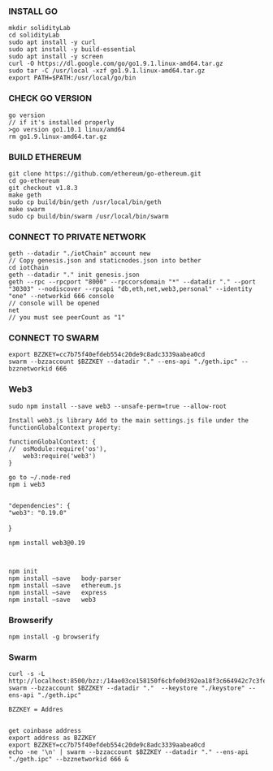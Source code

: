 ### INSTALL GO
	mkdir solidityLab
	cd solidityLab
	sudo apt install -y curl
	sudo apt install -y build-essential
	sudo apt install -y screen
	curl -O https://dl.google.com/go/go1.9.1.linux-amd64.tar.gz
	sudo tar -C /usr/local -xzf go1.9.1.linux-amd64.tar.gz 
	export PATH=$PATH:/usr/local/go/bin 

### CHECK GO VERSION	
	go version 
	// if it's installed properly
	>go version go1.10.1 linux/amd64
	rm go1.9.linux-amd64.tar.gz 

### BUILD ETHEREUM
	git clone https://github.com/ethereum/go-ethereum.git
	cd go-ethereum
	git checkout v1.8.3
	make geth
	sudo cp build/bin/geth /usr/local/bin/geth
	make swarm
	sudo cp build/bin/swarm /usr/local/bin/swarm



### CONNECT TO PRIVATE NETWORK

	geth --datadir "./iotChain" account new
	// Copy genesis.json and staticnodes.json into bether
	cd iotChain
	geth --datadir "." init genesis.json
	geth --rpc --rpcport "8000" --rpccorsdomain "*" --datadir "." --port "30303" --nodiscover --rpcapi "db,eth,net,web3,personal" --identity "one" --networkid 666 console
	// console will be opened
	net
	// you must see peerCount as "1"

### CONNECT TO SWARM
	export BZZKEY=cc7b75f40efdeb554c20de9c8adc3339aabea0cd
	swarm --bzzaccount $BZZKEY --datadir "." --ens-api "./geth.ipc" --bzznetworkid 666

### Web3 
	sudo npm install --save web3 --unsafe-perm=true --allow-root
	
	Install web3.js library Add to the main settings.js file under the functionGlobalContext property:

	functionGlobalContext: {
	//  osModule:require('os'),
	    web3:require('web3')
	}

	go to ~/.node-red
	npm i web3


	"dependencies": {
    "web3": "0.19.0"
}

	npm install web3@0.19
	


	npm init
	npm	install	–save	body-parser
	npm	install	–save	ethereum.js
	npm	install	–save	express
	npm	install	–save	web3


### Browserify
	npm install -g browserify


### Swarm
	curl -s -L http://localhost:8500/bzz:/14ae03ce158150f6cbfe0d392ea18f3c664942c7c3fea7894cd7dc44dfcd9bda
	swarm --bzzaccount $BZZKEY --datadir "."  --keystore "./keystore" --ens-api "./geth.ipc"

	BZZKEY = Addres


	get coinbase address
	export address as BZZKEY
	export BZZKEY=cc7b75f40efdeb554c20de9c8adc3339aabea0cd
	echo -ne '\n' | swarm --bzzaccount $BZZKEY --datadir "." --ens-api "./geth.ipc" --bzznetworkid 666 &



